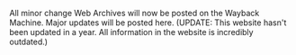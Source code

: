 All minor change Web Archives will now be posted on the Wayback Machine. Major updates will be posted here.
(UPDATE: This website hasn't been updated in a year. All information in the website is incredibly outdated.)
